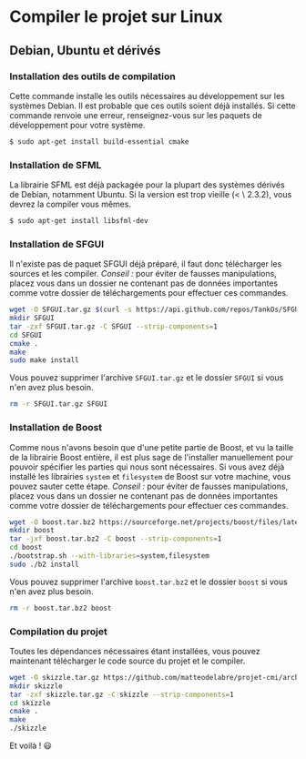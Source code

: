 # Compiler le projet sur Linux

## Debian, Ubuntu et dérivés

### Installation des outils de compilation

Cette commande installe les outils nécessaires au développement sur les
systèmes Debian. Il est probable que ces outils soient déjà installés.
Si cette commande renvoie une erreur, renseignez-vous sur les paquets
de développement pour votre système.

```sh
$ sudo apt-get install build-essential cmake
```

### Installation de SFML

La librairie SFML est déjà packagée pour la plupart des systèmes dérivés
de Debian, notamment Ubuntu. Si la version est trop vieille (< \ 2.3.2), vous
devrez la compiler vous mêmes.

```sh
$ sudo apt-get install libsfml-dev
```

### Installation de SFGUI

Il n'existe pas de paquet SFGUI déjà préparé, il faut donc télécharger
les sources et les compiler. *Conseil :* pour éviter de fausses manipulations,
placez vous dans un dossier ne contenant pas de données importantes
comme votre dossier de téléchargements pour effectuer ces commandes.

```sh
wget -O SFGUI.tar.gz $(curl -s https://api.github.com/repos/TankOs/SFGUI/releases | grep tarball_url | head -n 1 | cut -d '"' -f 4)
mkdir SFGUI
tar -zxf SFGUI.tar.gz -C SFGUI --strip-components=1
cd SFGUI
cmake .
make
sudo make install
```

Vous pouvez supprimer l'archive `SFGUI.tar.gz` et le dossier `SFGUI`
si vous n'en avez plus besoin.

```sh
rm -r SFGUI.tar.gz SFGUI

```
### Installation de Boost

Comme nous n'avons besoin que d'une petite partie de Boost, et vu
la taille de la librairie Boost entière, il est plus sage de
l'installer manuellement pour pouvoir spécifier les parties qui
nous sont nécessaires. Si vous avez déjà installé les librairies
`system` et `filesystem` de Boost sur votre machine, vous pouvez
sauter cette étape. *Conseil :* pour éviter de fausses manipulations,
placez vous dans un dossier ne contenant pas de données importantes
comme votre dossier de téléchargements pour effectuer ces commandes.

```sh
wget -O boost.tar.bz2 https://sourceforge.net/projects/boost/files/latest/download
mkdir boost
tar -jxf boost.tar.bz2 -C boost --strip-components=1
cd boost
./bootstrap.sh --with-libraries=system,filesystem
sudo ./b2 install
```

Vous pouvez supprimer l'archive `boost.tar.bz2` et le dossier `boost`
si vous n'en avez plus besoin.

```sh
rm -r boost.tar.bz2 boost
```

### Compilation du projet

Toutes les dépendances nécessaires étant installées, vous
pouvez maintenant télécharger le code source du projet et
le compiler.

```sh
wget -O skizzle.tar.gz https://github.com/matteodelabre/projet-cmi/archive/master.tar.gz
mkdir skizzle
tar -zxf skizzle.tar.gz -C skizzle --strip-components=1
cd skizzle
cmake .
make
./skizzle
```

Et voilà ! :smiley:

